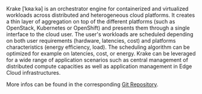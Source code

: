 
Krake [ˈkʀaːkə] is an orchestrator engine for containerized and virtualized
workloads across distributed and heterogeneous cloud platforms. It creates a
thin layer of aggregation on top of the different platforms (such as OpenStack,
Kubernetes or OpenShift) and presents them through a single interface to the
cloud user. The user's workloads are scheduled depending on both user
requirements (hardware, latencies, cost) and platforms characteristics (energy
efficiency, load). The scheduling algorithm can be optimized for example on
latencies, cost, or energy.
Krake can be leveraged for a wide range of application scenarios such as
central management of distributed compute capacities as well as application
management in Edge Cloud infrastructures.

More infos can be found in the corresponding
[Git Repository](https://gitlab.com/rak-n-rok/krake).
